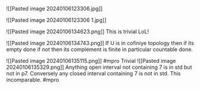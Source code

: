 ![[Pasted image 20240106123306.jpg]]

![[Pasted image 20240106123306 1.jpg]]

![[Pasted image 20240106134623.png]]
This is trivial LoL!

![[Pasted image 20240106134743.png]]
If U is in cofiniye topology then if its empty done if not then its complement is finite in particular countable done.

![[Pasted image 20240106135115.png]]
#mpro Trivial
![[Pasted image 20240106135329.png]]
Anything open interval not containing 7 is in std but not in p7. Conversely any closed interval containing 7 is not in std. This incomparable. #mpro 
